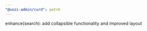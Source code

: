 ```yaml
---
"@uozi-admin/curd": patch
---
```


enhance(search): add collapsible functionality and improved layout
